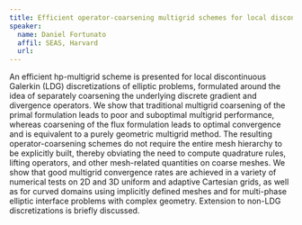 ```yaml
---
title: Efficient operator-coarsening multigrid schemes for local discontinuous Galerkin methods
speaker:
  name: Daniel Fortunato
  affil: SEAS, Harvard
  url: 
---
```


An efficient hp-multigrid scheme is presented for local discontinuous Galerkin (LDG) discretizations of elliptic problems, formulated around the idea of separately coarsening the underlying discrete gradient and divergence operators. We show that traditional multigrid coarsening of the primal formulation leads to poor and suboptimal multigrid performance, whereas coarsening of the flux formulation leads to optimal convergence and is equivalent to a purely geometric multigrid method. The resulting operator-coarsening schemes do not require the entire mesh hierarchy to be explicitly built, thereby obviating the need to compute quadrature rules, lifting operators, and other mesh-related quantities on coarse meshes. We show that good multigrid convergence rates are achieved in a variety of numerical tests on 2D and 3D uniform and adaptive Cartesian grids, as well as for curved domains using implicitly defined meshes and for multi-phase elliptic interface problems with complex geometry. Extension to non-LDG discretizations is briefly discussed.
